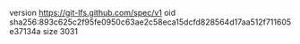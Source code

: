 version https://git-lfs.github.com/spec/v1
oid sha256:893c625c2f95fe0950c63ae2c58eca15dcfd828564d17aa512f711605e37134a
size 3031
